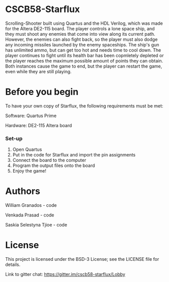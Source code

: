 # CSCB58-Starflux
Scrolling-Shooter built using Quartus and the HDL Verilog, which was made for the Altera DE2-115 board. The player controls a lone space
ship, and they must shoot any enemies that come into view along its current path. However, the enemies can also fight back, so the player
must also dodge any incoming missiles launched by the enemy spaceships. The ship's gun has unlimited ammo, but can get too hot and needs
time to cool down. The player continues to fight until its health bar has been copmletely depleted or the player reaches the maximum
possible amount of points they can obtain. Both instances cause the game to end, but the player can restart the game, even while they are
still playing.

# Before you begin
To have your own copy of Starflux, the following requirements must be met:

Software: Quartus Prime

Hardware: DE2-115 Altera board

### Set-up
1. Open Quartus
2. Put in the code for Starflux and import the pin assignments
3. Connect the board to the computer
4. Program the output files onto the board
5. Enjoy the game!

# Authors
William Granados - code

Venkada Prasad - code

Saskia Selestyna Tjioe - code

# License
This project is licensed under the BSD-3 License; see the LICENSE file for details.


Link to gitter chat:
https://gitter.im/cscb58-starflux/Lobby
